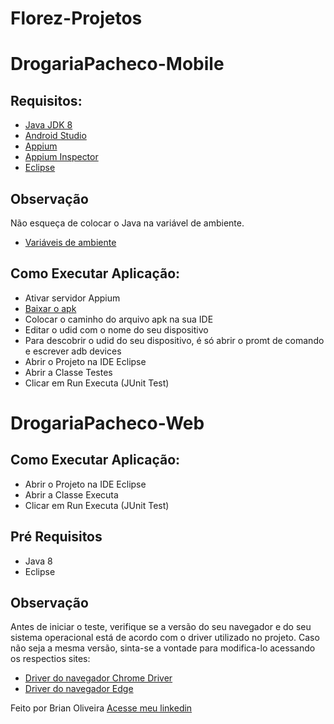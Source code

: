 # Florez-Projetos

# DrogariaPacheco-Mobile

## Requisitos:

* [Java JDK 8](http://www.oracle.com/technetwork/pt/java/javase/downloads/jdk8-downloads-2133151.html)
* [Android Studio](https://developer.android.com/studio/index.html?hl=pt-br)
* [Appium](http://appium.io/downloads.html)
* [Appium Inspector](https://github.com/appium/appium-inspector/releases)
* [Eclipse](https://www.eclipse.org/downloads/)

## Observação

Não esqueça de colocar o Java na variável de ambiente.
* [Variáveis de ambiente](https://www.youtube.com/watch?v=ZsOq4xoTid0)

## Como Executar Aplicação:

* Ativar servidor Appium
* [Baixar o apk](https://m.apkpure.com/br/drogarias-pacheco-ofertas-exclusivas-no-app/com.mob1st.drogariaspacheco)
* Colocar o caminho do arquivo apk na sua IDE
* Editar o udid com o nome do seu dispositivo
* Para descobrir o udid do seu dispositivo, é só abrir o promt de comando e escrever adb devices 
* Abrir o Projeto na IDE Eclipse 
* Abrir a Classe Testes
* Clicar em Run Executa (JUnit Test)

# DrogariaPacheco-Web

## Como Executar Aplicação:

* Abrir o Projeto na IDE Eclipse 
* Abrir a Classe Executa
* Clicar em Run Executa (JUnit Test)

## Pré Requisitos

* Java 8
* Eclipse

## Observação

Antes de iniciar o teste, verifique se a versão do seu navegador e do seu sistema operacional está de acordo com o driver utilizado no projeto. 
Caso não seja a mesma versão, sinta-se a vontade para modifica-lo acessando os respectios sites:

* [Driver do navegador Chrome Driver](https://chromedriver.chromium.org/downloads)
* [Driver do navegador Edge](https://developer.microsoft.com/en-us/microsoft-edge/tools/webdriver/)

Feito por Brian Oliveira [Acesse meu linkedin](https://www.linkedin.com/in/brian-oliveira-385356122/)
